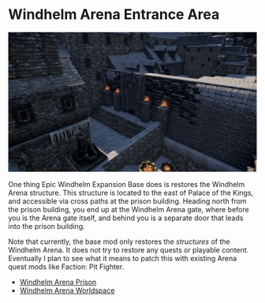 # Windhelm Arena Entrance Area

![](/windhelm/pics/arenaarea.png?raw=true "Windhelm Arena Entrance Area")

One thing Epic Windhelm Expansion Base does is restores the Windhelm Arena structure. This structure is located to the east of Palace of the Kings, and accessible via cross paths at the prison building. Heading north from the prison building, you end up at the Windhelm Arena gate, where before you is the Arena gate itself, and behind you is a separate door that leads into the prison building.

Note that currently, the base mod only restores the _structures_ of the Windhelm Arena. It does not try to restore any quests or playable content. Eventually I plan to see what it means to patch this with existing Arena quest mods like Faction: Pit Fighter.

* [Windhelm Arena Prison](/windhelm/details/arena/prison.md)
* [Windhelm Arena Worldspace](/windhelm/details/arena/arena.md)